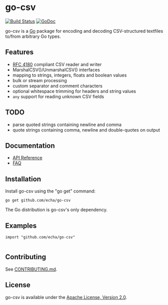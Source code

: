 go-csv
===========

[![Build Status](https://travis-ci.org/echa/go-csv.svg?branch=master)](https://travis-ci.org/echa/go-csv)
[![GoDoc](https://godoc.org/github.com/echa/go-csv/timecode?status.svg)](https://godoc.org/github.com/echa/go-csv)


go-csv is a [Go](http://golang.org/) package for encoding and decoding CSV-structured textfiles to/from arbitrary Go types.

Features
--------

- [RFC 4180](https://tools.ietf.org/rfc/rfc4180.txt) compliant CSV reader and writer
- MarshalCSV()/UnmarshalCSV() interfaces
- mapping to strings, integers, floats and boolean values
- bulk or stream processing
- custom separator and comment characters
- optional whitespace trimming for headers and string values
- `any` support for reading unknown CSV fields

TODO
----

- parse quoted strings containing newline and comma
- quote strings containing comma, newline and double-quotes on output

Documentation
-------------

- [API Reference](http://godoc.org/github.com/echa/go-csv)
- [FAQ](https://github.com/echa/go-csv/wiki/FAQ)

Installation
------------

Install go-csv using the "go get" command:

    go get github.com/echa/go-csv

The Go distribution is go-csv's only dependency.

Examples
--------

```
import "github.com/echa/go-csv"


```


Contributing
------------

See [CONTRIBUTING.md](https://github.com/echa/go-csv/blob/master/.github/CONTRIBUTING.md).


License
-------

go-csv is available under the [Apache License, Version 2.0](http://www.apache.org/licenses/LICENSE-2.0.html).

